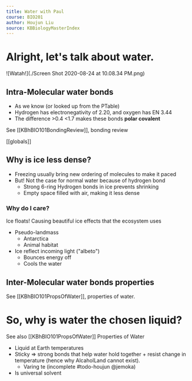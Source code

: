 ```yaml
---
title: Water with Paul
course: BIO201
author: Houjun Liu
source: KBBiologyMasterIndex
---
```


# Alright, let's talk about water.

![Watah!](./Screen Shot 2020-08-24 at 10.08.34 PM.png)

## Intra-Molecular water bonds

* As we know (or looked up from the PTable)
* Hydrogen has electronegativity of 2.20, and oxygen has EN 3.44
* The difference >0.4 <1.7 makes these bonds **polar covalent**

See [[KBhBIO101BondingReview]], bonding review

[[globals]]

## Why is ice less dense? 
* Freezing usually bring new ordering of molecules to make it paced
* But! Not the case for normal water because of hydrogen bond
    * Strong 6-ring Hydrogen bonds in ice prevents shrinking
    * Empty space filled with air, making it less dense

### Why do I care?
Ice floats! Causing beautiful ice effects that the ecosystem uses

* Pseudo-landmass
    * Antarctica
    * Animal habitat
* Ice reflect incoming light ("albeto")
    * Bounces energy off
    * Cools the water

## Inter-Molecular water bonds properties

See [[KBhBIO101PropsOfWater]], properties of water.

# So, why is water the chosen liquid?

See also [[KBhBIO101PropsOfWater]] Properties of Water

* Liquid at Earth temperatures
* Sticky => strong bonds that help water hold together + resist change in temperature (hence why AlcaholLand cannot exist).
    * Varing te (incomplete #todo-houjun @jemoka)
* Is universal solvent

